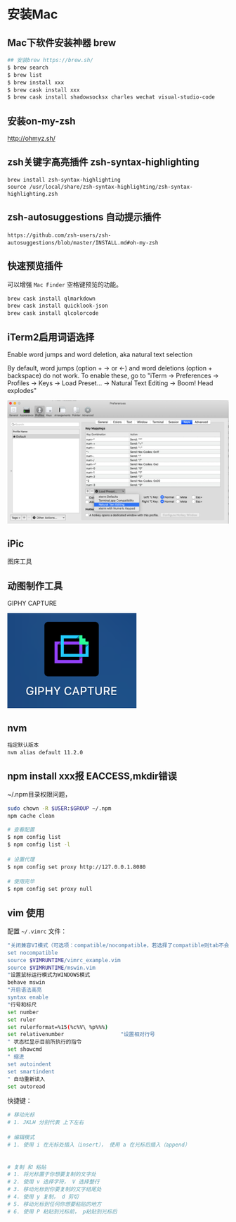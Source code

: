 # 安装Mac


## Mac下软件安装神器 brew

```bash
## 安装brew https://brew.sh/
$ brew search
$ brew list
$ brew install xxx
$ brew cask install xxx
$ brew cask install shadowsocksx charles wechat visual-studio-code
```

## 安装on-my-zsh

http://ohmyz.sh/

## zsh关键字高亮插件 zsh-syntax-highlighting

```
brew install zsh-syntax-highlighting
source /usr/local/share/zsh-syntax-highlighting/zsh-syntax-highlighting.zsh
```

## zsh-autosuggestions 自动提示插件

`https://github.com/zsh-users/zsh-autosuggestions/blob/master/INSTALL.md#oh-my-zsh`


## 快速预览插件

可以增强 `Mac Finder` 空格键预览的功能。

```bash
brew cask install qlmarkdown
brew cask install quicklook-json
brew cask install qlcolorcode
```


## iTerm2启用词语选择

Enable word jumps and word deletion, aka natural text selection

By default, word jumps (option + → or ←) and word deletions (option + backspace) do not work. To enable these, go to "iTerm → Preferences → Profiles → Keys → Load Preset... → Natural Text Editing → Boom! Head explodes"

![](./imgs/iterm2-select-mode.jpg)

## iPic

图床工具


## 动图制作工具

GIPHY CAPTURE

![](./imgs/giphy.png)

## nvm

```bash
指定默认版本
nvm alias default 11.2.0
```

## npm install xxx报 EACCESS,mkdir错误

~/.npm目录权限问题，

```bash
sudo chown -R $USER:$GROUP ~/.npm
npm cache clean
```


```bash
# 查看配置
$ npm config list
$ npm config list -l

# 设置代理
$ npm config set proxy http://127.0.0.1.8080

# 使用完毕
$ npm config set proxy null
```

## vim 使用


配置 `~/.vimrc` 文件：

```bash
"关闭兼容VI模式（可选项：compatible/nocompatible，若选择了compatible则tab不会转成空格）
set nocompatible
source $VIMRUNTIME/vimrc_example.vim
source $VIMRUNTIME/mswin.vim
"设置鼠标运行模式为WINDOWS模式
behave mswin
"开启语法高亮
syntax enable
"行号和标尺
set number
set ruler
set rulerformat=%15(%c%V\ %p%%%)
set relativenumber                  "设置相对行号
" 状态栏显示目前所执行的指令
set showcmd
" 缩进
set autoindent
set smartindent
" 自动重新读入
set autoread
```

快捷键：

```bash
# 移动光标
# 1. JKLH 分别代表 上下左右

# 编辑模式
# 1. 使用 i 在光标处插入（insert）， 使用 a 在光标后插入（append）


# 复制 和 粘贴
# 1. 将光标置于你想要复制的文字处
# 2. 使用 v 选择字符， V 选择整行
# 3. 移动光标到你要复制的文字结尾处
# 4. 使用 y 复制， d 剪切
# 5. 移动光标到任何你想要粘贴的地方
# 6. 使用 P 粘贴到光标前， p粘贴到光标后
```


